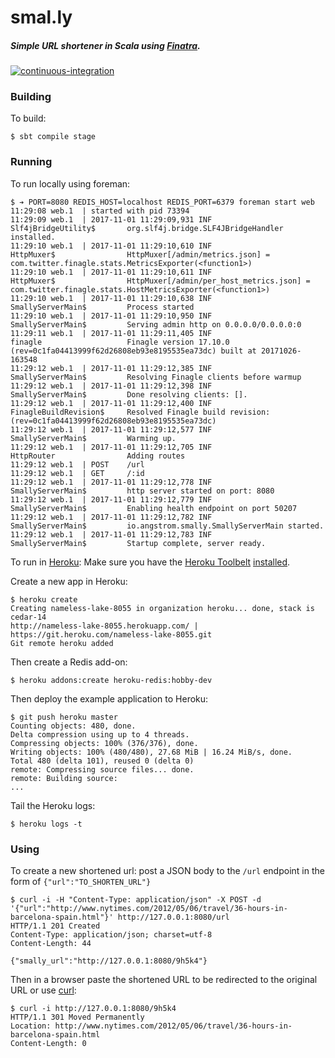 # smal.ly

##### Simple URL shortener in Scala using [Finatra](https://twitter.github.io/finatra/).

[![continuous-integration](https://github.com/cacoco/smally-finatra/actions/workflows/ci.yml/badge.svg)](https://github.com/cacoco/smally-finatra/actions/workflows/ci.yml)

### Building

To build:

```
$ sbt compile stage
```

### Running

To run locally using foreman:

```
$ ➔ PORT=8080 REDIS_HOST=localhost REDIS_PORT=6379 foreman start web
11:29:08 web.1  | started with pid 73394
11:29:09 web.1  | 2017-11-01 11:29:09,931 INF                           Slf4jBridgeUtility$       org.slf4j.bridge.SLF4JBridgeHandler installed.
11:29:10 web.1  | 2017-11-01 11:29:10,610 INF                           HttpMuxer$                HttpMuxer[/admin/metrics.json] = com.twitter.finagle.stats.MetricsExporter(<function1>)
11:29:10 web.1  | 2017-11-01 11:29:10,611 INF                           HttpMuxer$                HttpMuxer[/admin/per_host_metrics.json] = com.twitter.finagle.stats.HostMetricsExporter(<function1>)
11:29:10 web.1  | 2017-11-01 11:29:10,638 INF                           SmallyServerMain$         Process started
11:29:10 web.1  | 2017-11-01 11:29:10,950 INF                           SmallyServerMain$         Serving admin http on 0.0.0.0/0.0.0.0:0
11:29:11 web.1  | 2017-11-01 11:29:11,405 INF                           finagle                   Finagle version 17.10.0 (rev=0c1fa04413999f62d26808eb93e8195535ea73dc) built at 20171026-163548
11:29:12 web.1  | 2017-11-01 11:29:12,385 INF                           SmallyServerMain$         Resolving Finagle clients before warmup
11:29:12 web.1  | 2017-11-01 11:29:12,398 INF                           SmallyServerMain$         Done resolving clients: [].
11:29:12 web.1  | 2017-11-01 11:29:12,400 INF                           FinagleBuildRevision$     Resolved Finagle build revision: (rev=0c1fa04413999f62d26808eb93e8195535ea73dc)
11:29:12 web.1  | 2017-11-01 11:29:12,577 INF                           SmallyServerMain$         Warming up.
11:29:12 web.1  | 2017-11-01 11:29:12,705 INF                           HttpRouter                Adding routes
11:29:12 web.1  | POST    /url
11:29:12 web.1  | GET     /:id
11:29:12 web.1  | 2017-11-01 11:29:12,778 INF                           SmallyServerMain$         http server started on port: 8080
11:29:12 web.1  | 2017-11-01 11:29:12,779 INF                           SmallyServerMain$         Enabling health endpoint on port 50207
11:29:12 web.1  | 2017-11-01 11:29:12,782 INF                           SmallyServerMain$         io.angstrom.smally.SmallyServerMain started.
11:29:12 web.1  | 2017-11-01 11:29:12,783 INF                           SmallyServerMain$         Startup complete, server ready.
```


To run in [Heroku](https://www.heroku.com): Make sure you have the [Heroku Toolbelt](https://toolbelt.heroku.com/) [installed](https://devcenter.heroku.com/articles/getting-started-with-scala#set-up).

Create a new app in Heroku:

```
$ heroku create
Creating nameless-lake-8055 in organization heroku... done, stack is cedar-14
http://nameless-lake-8055.herokuapp.com/ | https://git.heroku.com/nameless-lake-8055.git
Git remote heroku added
```

Then create a Redis add-on:

```
$ heroku addons:create heroku-redis:hobby-dev
```

Then deploy the example application to Heroku:

```
$ git push heroku master
Counting objects: 480, done.
Delta compression using up to 4 threads.
Compressing objects: 100% (376/376), done.
Writing objects: 100% (480/480), 27.68 MiB | 16.24 MiB/s, done.
Total 480 (delta 101), reused 0 (delta 0)
remote: Compressing source files... done.
remote: Building source:
...
```

Tail the Heroku logs:

```
$ heroku logs -t
```

### Using

To create a new shortened url: post a JSON body to the `/url` endpoint in the form of `{"url":"TO_SHORTEN_URL"}`

```
$ curl -i -H "Content-Type: application/json" -X POST -d '{"url":"http://www.nytimes.com/2012/05/06/travel/36-hours-in-barcelona-spain.html"}' http://127.0.0.1:8080/url
HTTP/1.1 201 Created
Content-Type: application/json; charset=utf-8
Content-Length: 44

{"smally_url":"http://127.0.0.1:8080/9h5k4"}
```

Then in a browser paste the shortened URL to be redirected to the original URL or use [curl](http://curl.haxx.se/docs/manual.html):

```
$ curl -i http://127.0.0.1:8080/9h5k4
HTTP/1.1 301 Moved Permanently
Location: http://www.nytimes.com/2012/05/06/travel/36-hours-in-barcelona-spain.html
Content-Length: 0
```
